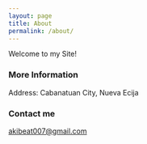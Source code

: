 ```yaml
---
layout: page
title: About
permalink: /about/
---
```


Welcome to my Site!

### More Information

Address: Cabanatuan City, Nueva Ecija


### Contact me

[akibeat007@gmail.com](mailto:akibeat007@gmail.com)
